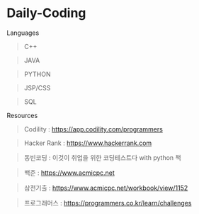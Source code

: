 # Daily-Coding

Languages

> C++

> JAVA

> PYTHON

> JSP/CSS

> SQL


Resources

> Codility : https://app.codility.com/programmers

> Hacker Rank : https://www.hackerrank.com

> 동빈코딩 : 이것이 취업을 위한 코딩테스트다 with python 책

> 백준 : https://www.acmicpc.net

> 삼전기출 : https://www.acmicpc.net/workbook/view/1152

> 프로그래머스 : https://programmers.co.kr/learn/challenges

